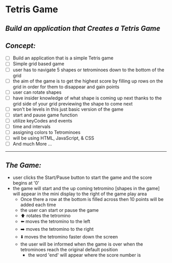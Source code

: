 # Tetris Game
<!-- can have readme preview open as well to see how it will appear -->
<!-- ## this is a sub heading -->
## *Build an application that Creates a Tetris Game* 


## *Concept:*
<!-- - this is a bullet -->
- [ ] Build an application that is a simple Tetris game
- [ ] Simple grid based game 
- [ ] user has to navigate 5 shapes or tetrominoes down to the bottom of the grid 
- [ ] the aim of the game is to get the highest score by filling up rows on the grid in order for them to disappear and gain points
- [ ] user can rotate shapes 
- [ ] have insider knowledge of what shape is coming up next thanks to the grid side of your grid previewing the shape to come next
- [ ] won't be levels in this just basic version of the game 
- [ ] start and pause game function
- [ ] utilize keyCodes and events
- [ ] time and intervals
- [ ] assigning colors to Tetrominoes
- [ ] will be using HTML, JavaScript, & CSS 
- [ ] And much More ...
***
## *The Game:* 

- user clicks the Start/Pause button to start the game and the score begins at '0'
- the game will start and the up coming tetromino [shapes in the game] will appear in the mini display to the right of the game play area 
    - Once there a row at the bottom is filled across then 10 points will be added each time
    - the user can start or pause the game 
    - ⬆️ rotates the tetromino
    - ⬅️ moves the tetromino to the left 
    - ➡️ moves the tetromino to the right 
    - ⬇️ moves the tetromino faster down the screen
    - the user will be informed when the game is over when the tetrominoes reach the original default position
        - the word 'end' will appear where the score number is 



